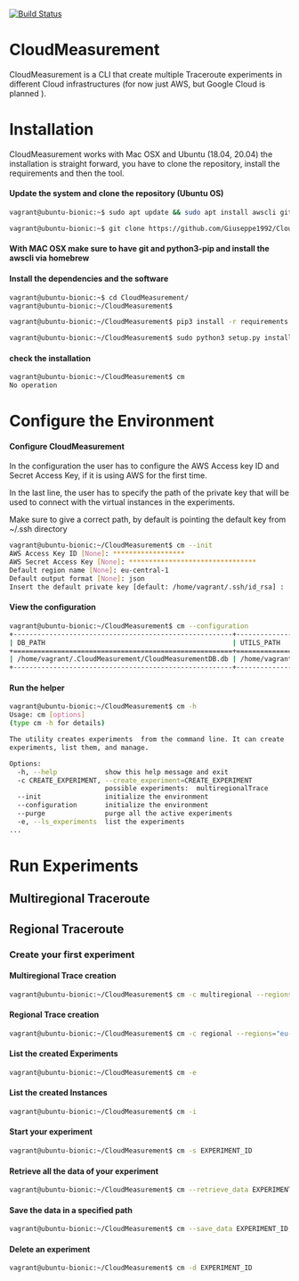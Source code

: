 [![Build Status](https://travis-ci.org/Giuseppe1992/CloudMeasurement.svg?branch=master)](https://travis-ci.org/Giuseppe1992/CloudMeasurement)

# CloudMeasurement
CloudMeasurement is a CLI that create multiple Traceroute experiments in different Cloud infrastructures
(for now just AWS, but Google Cloud is planned ).

# Installation

CloudMeasurement works with Mac OSX and Ubuntu (18.04, 20.04) the installation is straight forward, you have to clone 
the repository, install the requirements and then the tool.

#### Update the system and clone the repository (Ubuntu OS)
```bash
vagrant@ubuntu-bionic:~$ sudo apt update && sudo apt install awscli git python3-pip -y

vagrant@ubuntu-bionic:~$ git clone https://github.com/Giuseppe1992/CloudMeasurement.git


```

#### With MAC OSX make sure to have git and python3-pip and install the awscli via homebrew 

#### Install the dependencies and the software
```bash
vagrant@ubuntu-bionic:~$ cd CloudMeasurement/
vagrant@ubuntu-bionic:~/CloudMeasurement$ 

vagrant@ubuntu-bionic:~/CloudMeasurement$ pip3 install -r requirements.txt 

vagrant@ubuntu-bionic:~/CloudMeasurement$ sudo python3 setup.py install
```

#### check the installation

```bash
vagrant@ubuntu-bionic:~/CloudMeasurement$ cm 
No operation
```

# Configure the Environment

#### Configure CloudMeasurement
In the configuration the user has to configure the AWS Access key ID and Secret Access Key, if it is using AWS for the
first time.

In the last line, the user has to specify the path of the private key that will be used to connect with the virtual
 instances in the experiments.
  
Make sure to give a correct path, by default is pointing the default key from ~/.ssh
 directory

```bash
vagrant@ubuntu-bionic:~/CloudMeasurement$ cm --init
AWS Access Key ID [None]: ******************
AWS Secret Access Key [None]: ********************************
Default region name [None]: eu-central-1
Default output format [None]: json
Insert the default private key [default: /home/vagrant/.ssh/id_rsa] : 

```

#### View the configuration

```bash
vagrant@ubuntu-bionic:~/CloudMeasurement$ cm --configuration
+-------------------------------------------------------+---------------------------------+---------------------------+
| DB_PATH                                               | UTILS_PATH                      | PRIVATE_KEY_PATH          |
+=======================================================+=================================+===========================+
| /home/vagrant/.CloudMeasurement/CloudMeasurementDB.db | /home/vagrant/.CloudMeasurement | /home/vagrant/.ssh/id_rsa |
+-------------------------------------------------------+---------------------------------+---------------------------+

```

#### Run the helper

```bash
vagrant@ubuntu-bionic:~/CloudMeasurement$ cm -h
Usage: cm [options]
(type cm -h for details)

The utility creates experiments  from the command line. It can create
experiments, list them, and manage.

Options:
  -h, --help            show this help message and exit
  -c CREATE_EXPERIMENT, --create_experiment=CREATE_EXPERIMENT
                        possible experiments:  multiregionalTrace
  --init                initialize the environment
  --configuration       initialize the environment
  --purge               purge all the active experiments
  -e, --ls_experiments  list the experiments
...

```

# Run Experiments

## Multiregional Traceroute

## Regional Traceroute

### Create your first experiment

#### Multiregional Trace creation

```bash
vagrant@ubuntu-bionic:~/CloudMeasurement$ cm -c multiregional --regions="eu-central-1,eu-west-2"

```

#### Regional Trace creation

```bash
vagrant@ubuntu-bionic:~/CloudMeasurement$ cm -c regional --regions="eu-central-1"

```

#### List the created Experiments

```bash
vagrant@ubuntu-bionic:~/CloudMeasurement$ cm -e

```

#### List the created Instances

```bash
vagrant@ubuntu-bionic:~/CloudMeasurement$ cm -i

```

#### Start your experiment

```bash
vagrant@ubuntu-bionic:~/CloudMeasurement$ cm -s EXPERIMENT_ID

```

#### Retrieve all the data of your experiment

```bash
vagrant@ubuntu-bionic:~/CloudMeasurement$ cm --retrieve_data EXPERIMENT_ID

```

#### Save the data in a specified path

```bash
vagrant@ubuntu-bionic:~/CloudMeasurement$ cm --save_data EXPERIMENT_ID,LOCAL_PATH

```

#### Delete an experiment

```bash
vagrant@ubuntu-bionic:~/CloudMeasurement$ cm -d EXPERIMENT_ID

```

